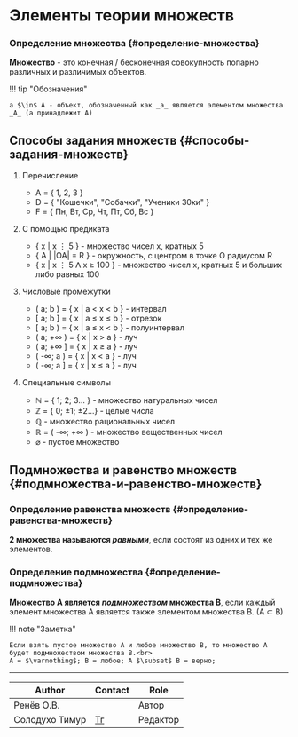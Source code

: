 # Элементы теории множеств

<!-- markdownlint-disable-next-line MD001 -->
### Определение множества {#определение-множества}

**Множество** - это конечная / бесконечная совокупность попарно различных и различимых объектов.

!!! tip "Обозначения"

    а $\in$ А - объект, обозначенный как _а_ является элементом множества _A_ (а принадлежит А)

## Способы задания множеств {#способы-задания-множеств}

1. Перечисление

    - A = { 1, 2, 3 }
    - D = { "Кошечки", "Собачки", "Ученики 30ки" }
    - F = { Пн, Вт, Ср, Чт, Пт, Сб, Вс }

2. С помощью предиката<br>

    - { х | х ⋮ 5 } - множество чисел х, кратных 5 <br>
    - { A | |OA| = R } - окружность, с центром в точке О радиусом R<br>
    - { x | x ⋮ 5 ⴷ x ≥ 100 } - множество чисел х, кратных 5 и больших либо равных 100

3. Числовые промежутки

    - ( a; b ) = { x | a < x < b } - интервал <br>
    - [ a; b ] = { x | a ≤ x ≤ b } - отрезок <br>
    - [ a; b ) = { x | a ≤ x < b } - полуинтервал <br>
    - ( a; +∞ ) = { x | x > a } - луч<br>
    - ( a; +∞ ] = { x | x ≥ a } - луч <br>
    - ( -∞; a ) = { x | x < a } - луч<br>
    - ( -∞; a ] = { x | x ≤ a } - луч

4. Cпециальные символы
  
    - $\mathbb{N}$ = { 1; 2; 3... } - множество натуральных чисел<br>
    - $\mathbb{Z}$ = { 0; ±1; ±2...} - целые числа <br>
    - $\mathbb{Q}$ - множество рациональных чисел <br>
    - $\mathbb{R}$ = ( -∞; +∞ ) - множество вещественных чисел <br>
    - $\varnothing$ - пустое множество

## Подмножества и равенство множеств {#подмножества-и-равенство-множеств}

### Определение равенства множеств {#определение-равенства-множеств}

**2 множества называются _равными_**, если состоят из одних и тех же элементов.

### Определение подмножества {#определение-подмножества}

**Множество А является _подмножеством_ множества В**, если каждый элемент множества А является также элементом множества В. (А $\subset$ В)

!!! note "Заметка"

    Если взять пустое множество A и любое множество B, то множество А будет подмножеством множества В.<br>
    A = $\varnothing$; B = любое; А $\subset$ В = верно;

---
| Author         | Contact                       | Role     |
|----------------|-------------------------------|----------|
| Ренёв О.В.     |                               | Автор    |
| Солодухо Тимур | [Тг](https://t.me/TimurS09)   | Редактор |
